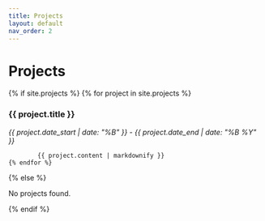 ```yaml
---
title: Projects
layout: default
nav_order: 2
---
```


# Projects
<div>

{% if site.projects %}
    {% for project in site.projects %}
        <h3>{{ project.title }}</h3>
        <p><em>{{ project.date_start | date: "%B" }} - {{ project.date_end | date: "%B %Y" }}</em></p>
      
            {{ project.content | markdownify }}
    {% endfor %}
{% else %}
    <p>No projects found.</p>
{% endif %}

</div>

